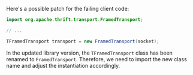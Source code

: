 Here's a possible patch for the failing client code:

```java
import org.apache.thrift.transport.FramedTransport;

// ...

TFramedTransport transport = new FramedTransport(socket);
```

In the updated library version, the `TFramedTransport` class has been renamed to `FramedTransport`. Therefore, we need to import the new class name and adjust the instantiation accordingly.